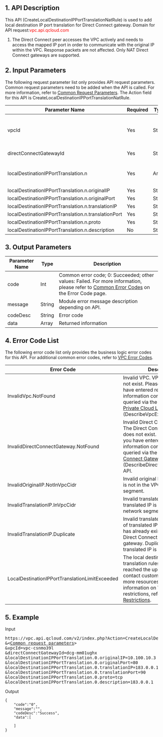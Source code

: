 ## 1. API Description
This API (CreateLocalDestinationIPPortTranslationNatRule) is used to add local destination IP port translation for Direct Connect gateway.
Domain for API request:<font style='color:red'>vpc.api.qcloud.com </font>
1) The Direct Connect peer accesses the VPC actively and needs to access the mapped IP port in order to communicate with the original IP within the VPC. Response packets are not affected. Only NAT Direct Connect gateways are supported.



## 2. Input Parameters
The following request parameter list only provides API request parameters. Common request parameters need to be added when the API is called. For more information, refer to <a href='/doc/api/372/4153' title='Common Request Parameters'>Common Request Parameters</a>. The Action field for this API is CreateLocalDestinationIPPortTranslationNatRule.

| Parameter Name | Required | Type | Description |
|---------|---------|---------|---------|
| vpcId | Yes | String | Virtual private cloud ID or unified ID (unified ID is recommended). |
| directConnectGatewayId | Yes | String | Direct Connect gateway ID. |
| localDestinationIPPortTranslation.n | Yes | Array | Array of local destination IP port translation rules.  |
| localDestinationIPPortTranslation.n.originalIP | Yes | String | Original IP.  |
| localDestinationIPPortTranslation.n.originalPort | Yes | String | Original port.  |
| localDestinationIPPortTranslation.n.translationIP | Yes | String | Translated IP.  |
| localDestinationIPPortTranslation.n.translationPort | Yes | String | Translated port.  |
| localDestinationIPPortTranslation.n.proto | Yes | String | Protocol.  |
| localDestinationIPPortTranslation.n.description | No | String | Note.  |

## 3. Output Parameters
| Parameter Name | Type | Description |
|---------|---------|---------|
| code | Int | Common error code; 0: Succeeded; other values: Failed. For more information, please refer to <a href='https://intl.cloud.tencent.com/document/product/215/4781' title='Common Error Codes'>Common Error Codes</a> on the Error Code page. |
| message | String | Module error message description depending on API. |
| codeDesc | String | Error code |
| data | Array | Returned information |

 ## 4. Error Code List
  The following error code list only provides the business logic error codes for this API. For additional common error codes, refer to <a href="https://intl.cloud.tencent.com/document/api/215/4924" title="VPC Error Codes">VPC Error Codes</a>.
 
| Error Code | Description |
|---------|---------|
| InvalidVpc.NotFound | Invalid VPC. VPC resource does not exist. Please verify that you have entered resource information correctly. This can be queried via the <a href="https://cloud.tencent.com/doc/api/245/%e5%88%9b%e5%bb%ba%e7%a7%81%e6%9c%89%e7%bd%91%e7%bb%9c?viewType=preview" title="Querying Virtual Private Cloud List">Querying Virtual Private Cloud List</a> (DescribeVpcEx) API. |
| InvalidDirectConnectGateway.NotFound | Invalid Direct Connect gateway. The Direct Connect gateway does not exist. Please verify that you have entered resource information correctly. This can be queried via the <a href="https://cloud.tencent.com/doc/api/245/%e6%9f%a5%e8%af%a2%e4%b8%93%e7%ba%bf%e7%bd%91%e5%85%b3?viewType=preview" title="Querying Direct Connect Gateway">Querying Direct Connect Gateway</a> (DescribeDirectConnectGateway) API. |
| InvalidOriginalIP.NotInVpcCidr | Invalid original IP. The original IP is not in the VPC network segment. |
| InvalidTranslationIP.InVpcCidr | Invalid translated IP. The translated IP is in the VPC network segment. |
| InvalidTranslationIP.Duplicate | Invalid translated IP. Duplication of translated IP. The translated IP has already existed in the local IP Direct Connect rules of the gateway. Duplication of translated IP is not allowed. |
| LocalDestinationIPPortTranslationLimitExceeded | The local destination IP port translation rules you added have reached the upper limit. Please contact customer service for more resources. For more information on VPC resource restrictions, refer to <a href="https://intl.cloud.tencent.com/doc/product/215/537" title="VPC Usage Restrictions">VPC Usage Restrictions</a>. |

## 5. Example
Input
<pre>
https://vpc.api.qcloud.com/v2/index.php?Action=CreateLocalDestinationIPPortTranslationNatRule
&<<a href="https://intl.cloud.tencent.com/doc/api/229/6976">Common request parameters</a>>
&vpcId=vpc-csnmo39l
&directConnectGatewayId=dcg-mm01ughx
&localDestinationIPPortTranslation.0.originalIP=10.100.10.3
&localDestinationIPPortTranslation.0.originalPort=80
&localDestinationIPPortTranslation.0.translationIP=183.0.0.1
&localDestinationIPPortTranslation.0.translationPort=90
&localDestinationIPPortTranslation.0.proto=tcp
&localDestinationIPPortTranslation.0.description=183.0.0.1
</pre>
Output
```
{
    "code":"0",
    "message":"",
    "codeDesc":"Success",
    "data":[
        
    ]
}
```



